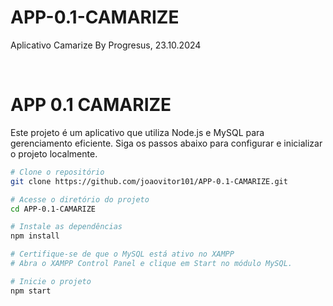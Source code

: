 # APP-0.1-CAMARIZE
Aplicativo Camarize By Progresus, 23.10.2024

<br>

# **APP 0.1 CAMARIZE**

Este projeto é um aplicativo que utiliza Node.js e MySQL para gerenciamento eficiente. Siga os passos abaixo para configurar e inicializar o projeto localmente.

```bash
# Clone o repositório
git clone https://github.com/joaovitor101/APP-0.1-CAMARIZE.git

# Acesse o diretório do projeto
cd APP-0.1-CAMARIZE

# Instale as dependências
npm install

# Certifique-se de que o MySQL está ativo no XAMPP
# Abra o XAMPP Control Panel e clique em Start no módulo MySQL.

# Inicie o projeto
npm start
```

<br>





